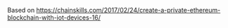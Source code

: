 Based on https://chainskills.com/2017/02/24/create-a-private-ethereum-blockchain-with-iot-devices-16/

